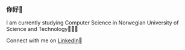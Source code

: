 ###  你好👋

I am currently studying Computer Science in Norwegian University of Science and Technology👩🏻‍💻

Connect with me on [LinkedIn](https://www.linkedin.com/in/elizabeth-pan-%E6%BD%98%E7%88%B1%E5%9B%A1-88295a23/)🚀

<!--
**elizabap/elizabap** is a ✨ _special_ ✨ repository because its `README.md` (this file) appears on your GitHub profile.

Here are some ideas to get you started:

- 🔭 I’m currently working on ...
- 🌱 I’m currently learning ...
- 👯 I’m looking to collaborate on ...
- 🤔 I’m looking for help with ...
- 💬 Ask me about ...
- 📫 How to reach me: ...
- 😄 Pronouns: ...
- ⚡ Fun fact: ...
-->
